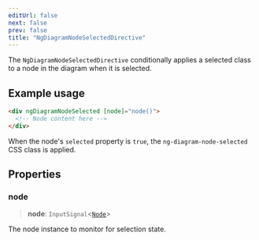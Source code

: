 ```yaml
---
editUrl: false
next: false
prev: false
title: "NgDiagramNodeSelectedDirective"
---
```


The `NgDiagramNodeSelectedDirective` conditionally applies a selected class to a node in the diagram when it is selected.

## Example usage
```html
<div ngDiagramNodeSelected [node]="node()">
  <!-- Node content here -->
</div>
```

When the node's `selected` property is `true`, the `ng-diagram-node-selected` CSS class is applied.

## Properties

### node

> **node**: `InputSignal`\<[`Node`](/docs/api/types/node/)\>

The node instance to monitor for selection state.
